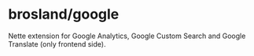 brosland/google
==================

Nette extension for Google Analytics, Google Custom Search and Google Translate (only frontend side).